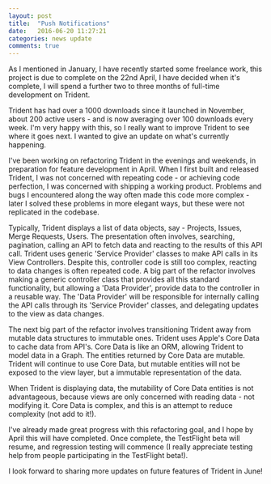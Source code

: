 ```yaml
---
layout: post
title:  "Push Notifications"
date:   2016-06-20 11:27:21
categories: news update
comments: true
---
```

As I mentioned in January, I have recently started some freelance work, this project is due to complete on the 22nd April, I have decided when it's complete, I will spend a further two to three months of full-time development on Trident.

Trident has had over a 1000 downloads since it launched in November, about 200 active users - and is now averaging over 100 downloads every week. I'm very happy with this, so I really want to improve Trident to see where it goes next. I wanted to give an update on what's currently happening.

I've been working on refactoring Trident in the evenings and weekends, in preparation for feature development in April. When I first built and released Trident, I was not concerned with repeating code - or achieving code perfection, I was concerned with shipping a working product. Problems and bugs I encountered along the way often made this code more complex - later I solved these problems in more elegant ways, but these were not replicated in the codebase.

Typically, Trident displays a list of data objects, say - Projects, Issues, Merge Requests, Users. The presentation often involves, searching, pagination, calling an API to fetch data and reacting to the results of this API call. Trident uses generic 'Service Provider' classes to make API calls in its View Controllers. Despite this, controller code is still too complex, reacting to data changes is often repeated code. A big part of the refactor involves making a generic controller class that provides all this standard functionality, but allowing a 'Data Provider', provide data to the controller in a reusable way. The 'Data Provider' will be responsible for internally calling the API calls through its 'Service Provider' classes, and delegating updates to the view as data changes.

The next big part of the refactor involves transitioning Trident away from mutable data structures to immutable ones. Trident uses Apple's Core Data to cache data from API's. Core Data is like an ORM, allowing Trident to model data in a Graph. The entities returned by Core Data are mutable. Trident will continue to use Core Data, but mutable entities will not be exposed to the view layer, but a immutable representation of the data.

When Trident is displaying data, the mutability of Core Data entities is not advantageous, because views are only concerned with reading data - not modifying it. Core Data is complex, and this is an attempt to reduce complexity (not add to it!).

I've already made great progress with this refactoring goal, and I hope by April this will have completed. Once complete, the TestFlight beta will resume, and regression testing will commence (I really appreciate testing help from people participating in the TestFlight beta!).

I look forward to sharing more updates on future features of Trident in June!    
